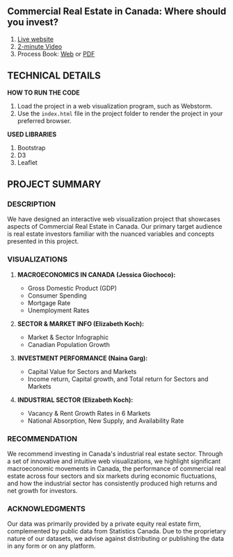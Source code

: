 ## **Commercial Real Estate in Canada: Where should you invest?**

1. [Live website](https://bizzyk.github.io/cs171project/)
2. [2-minute Video]([https://youtube.com](https://youtu.be/ocz2Yi_trpM))
3. Process Book: [Web](process-book.md) or [PDF](Process-Book-Invest-Real-Estate.pdf)

## **TECHNICAL DETAILS**

**HOW TO RUN THE CODE**
1. Load the project in a web visualization program, such as Webstorm.
2. Use the `index.html` file in the project folder to render the project in your preferred browser.
   
**USED LIBRARIES**
1. Bootstrap
2. D3
3. Leaflet

## **PROJECT SUMMARY**

### **DESCRIPTION**

We have designed an interactive web visualization project that showcases aspects of Commercial Real Estate in Canada. Our primary target audience is real estate investors familiar with the nuanced variables and concepts presented in this project. 

### VISUALIZATIONS

1. **MACROECONOMICS IN CANADA (Jessica Giochoco):**
   - Gross Domestic Product (GDP)
   - Consumer Spending
   - Mortgage Rate
   - Unemployment Rates

2. **SECTOR & MARKET INFO (Elizabeth Koch):**
   - Market & Sector Infographic
   - Canadian Population Growth

3. **INVESTMENT PERFORMANCE (Naina Garg):**
   - Capital Value for Sectors and Markets
   - Income return, Capital growth, and Total return for Sectors and Markets
   
4. **INDUSTRIAL SECTOR (Elizabeth Koch):**
   - Vacancy & Rent Growth Rates in 6 Markets
   - National Absorption, New Supply, and Availability Rate 

### **RECOMMENDATION**

We recommend investing in Canada's industrial real estate sector. Through a set of innovative and intuitive web visualizations, we highlight significant macroeconomic movements in Canada, the performance of commercial real estate across four sectors and six markets during economic fluctuations, and how the industrial sector has consistently produced high returns and net growth for investors. 

### **ACKNOWLEDGMENTS**

Our data was primarily provided by a private equity real estate firm, complemented by public data from Statistics Canada. Due to the proprietary nature of our datasets, we advise against distributing or publishing the data in any form or on any platform.
